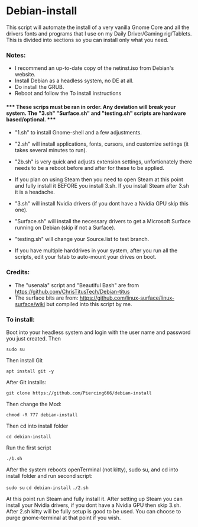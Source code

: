 # Debian-install
This script will automate the install of a very vanilla Gnome Core and all the drivers fonts and programs that I use on my Daily Driver/Gaming rig/Tablets.
This is divided into sections so you can install only what you need.


### Notes:
- I recommend an up-to-date copy of the netinst.iso from Debian's website.
- Install Debian as a headless system, no DE at all.
- Do install the GRUB.
- Reboot and follow the To install instructions

#### *** These scrips must be ran in order. Any deviation will break your system. The "3.sh" "Surface.sh" and "testing.sh" scripts are hardware based/optional. ***
  
- "1.sh" to install Gnome-shell and a few adjustments.
  
- "2.sh" will install applications, fonts, cursors, and customize settings (it takes several minutes to run).

- "2b.sh" is very quick and adjusts extension settings, unfortionately there needs to be a reboot before and after for these to be applied.

- If you plan on using Steam then you need to open Steam at this point and fully install it BEFORE you install 3.sh. If you install Steam after 3.sh it is a headache.
  
- "3.sh" will install Nvidia drivers (if you dont have a Nvidia GPU skip this one).
  
- "Surface.sh" will install the necessary drivers to get a Microsoft Surface running on Debian (skip if not a Surface).
  
- "testing.sh" will change your Source.list to test branch.
  
- If you have multiple harddrives in your system, after you run all the scripts, edit your fstab to auto-mount your drives on boot.

### Credits:
- The "usenala" script and "Beautiful Bash" are from https://github.com/ChrisTitusTech/Debian-titus
- The surface bits are from: https://github.com/linux-surface/linux-surface/wiki but compiled into this script by me.

 
### To install:

Boot into your headless system and login with the user name and password you just created. Then

``` sudo su ```

Then install Git

``` apt install git -y ```

After Git installs:

``` git clone https://github.com/Piercing666/debian-install ```

Then change the Mod:

``` chmod -R 777 debian-install ```

Then cd into install folder

``` cd debian-install ```

Run the first script

``` ./1.sh ```

After the system reboots openTerminal (not kitty), sudo su, and cd into install folder and run second script:

``` sudo su ```
``` cd debian-install ```
``` ./2.sh ```

At this point run Steam and fully install it. 
After setting up Steam you can install your Nvidia drivers, if you dont have a Nvidia GPU then skip 3.sh.
After 2.sh kitty will be fully setup is good to be used. You can choose to purge gnome-terminal at that point if you wish.
